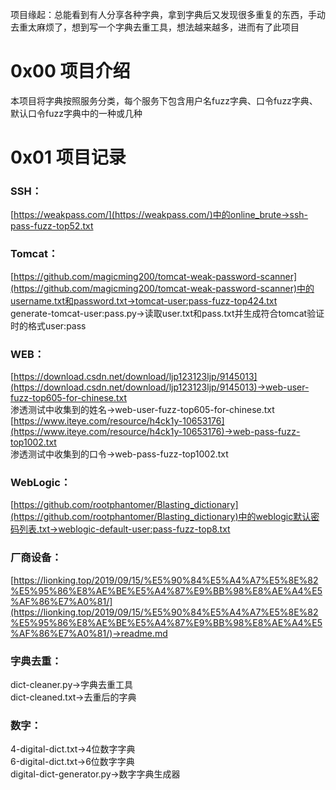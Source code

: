 项目缘起：总能看到有人分享各种字典，拿到字典后又发现很多重复的东西，手动去重太麻烦了，想到写一个字典去重工具，想法越来越多，进而有了此项目

# 0x00 项目介绍
本项目将字典按照服务分类，每个服务下包含用户名fuzz字典、口令fuzz字典、默认口令fuzz字典中的一种或几种

# 0x01 项目记录
### SSH：  
[https://weakpass.com/](https://weakpass.com/)中的online_brute->ssh-pass-fuzz-top52.txt

### Tomcat：  
[https://github.com/magicming200/tomcat-weak-password-scanner](https://github.com/magicming200/tomcat-weak-password-scanner)中的username.txt和password.txt->tomcat-user:pass-fuzz-top424.txt  
generate-tomcat-user:pass.py->读取user.txt和pass.txt并生成符合tomcat验证时的格式user:pass

### WEB：  
[https://download.csdn.net/download/ljp123123ljp/9145013](https://download.csdn.net/download/ljp123123ljp/9145013)->web-user-fuzz-top605-for-chinese.txt  
渗透测试中收集到的姓名->web-user-fuzz-top605-for-chinese.txt  
[https://www.iteye.com/resource/h4ck1y-10653176](https://www.iteye.com/resource/h4ck1y-10653176)->web-pass-fuzz-top1002.txt  
渗透测试中收集到的口令->web-pass-fuzz-top1002.txt

### WebLogic：  
[https://github.com/rootphantomer/Blasting_dictionary](https://github.com/rootphantomer/Blasting_dictionary)中的weblogic默认密码列表.txt->weblogic-default-user:pass-fuzz-top8.txt

### 厂商设备：  
[https://lionking.top/2019/09/15/%E5%90%84%E5%A4%A7%E5%8E%82%E5%95%86%E8%AE%BE%E5%A4%87%E9%BB%98%E8%AE%A4%E5%AF%86%E7%A0%81/](https://lionking.top/2019/09/15/%E5%90%84%E5%A4%A7%E5%8E%82%E5%95%86%E8%AE%BE%E5%A4%87%E9%BB%98%E8%AE%A4%E5%AF%86%E7%A0%81/)->readme.md

### 字典去重：  
dict-cleaner.py->字典去重工具  
dict-cleaned.txt->去重后的字典

### 数字：  
4-digital-dict.txt->4位数字字典  
6-digital-dict.txt->6位数字字典  
digital-dict-generator.py->数字字典生成器
